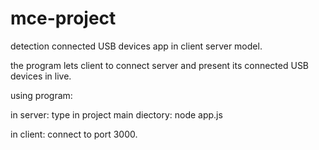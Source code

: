 # mce-project
detection connected USB devices app in client server model.

the program lets client to connect server and present its connected USB devices in live.

using program:

in server: 
type in project main diectory: node app.js

in client: 
connect to port 3000.
